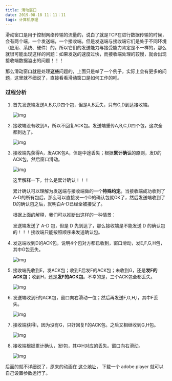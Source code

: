 ```yaml
---
title: 滑动窗口
date: 2019-08-18 11：11：11
tags: 计算机原理
---
```


滑动窗口是用于控制网络传输的流量的，说白了就是TCP在进行数据传输的时候，会有两个端，一个发送端，一个接收端。但是发送端与接收端它们是处于不同环境（应用、系统、硬件）的，所以它们的发送能力与接受能力肯定是不一样的，那么就很可能出现这样的问题：如果发送的速度过快，而接收端处理的较慢，就会出现接收端数据溢出的问题！！！

那么滑动窗口就是处理**这些**问题的，上面只是举了一个例子，实际上会有更多的问题，这里就不细说了，直接看看滑动窗口是如何工作的吧。



### 过程分析

1. 首先发送端发送A,B,C,D四个包，但是A,B丢失，只有C,D到达接收端。 

   ![img](https://c1.staticflickr.com/1/955/42138740462_ed4ce64c1b_b.jpg)

2. 接收端没有收到A，所以不回复ACK包。发送端重传A,B,C,D四个包，这次全都到达了。

   ![img](https://c1.staticflickr.com/1/949/42138740402_dbbbf52c8c_b.jpg)

3. 接收端先获得A，发ACK包A，但是中途丢失；根据**累计确认**的原则，发D的ACK包，然后窗口滑动。

   ![img](https://c1.staticflickr.com/1/904/27313728687_a5673da755_b.jpg)

   这里解释一下，什么是累计确认！！！

   累计确认可以理解为发送端与接收端做的一个**特殊约定**。当接收端成功收到了 A-D的所有包后，那么可以直接发一个D的确认包就OK了，然后发送端收到了D的确认包之后，就明白A-D已经全被接受了。

   根据上面的解释，我们可以推断出这样的一种情景：

   发送端发送了 A-D 包，但是 D 先到达了，那么接收端是不能发送 D 的确认包的！！！接收端只能按照顺序来发送确认包。

4. 发送端收到D的ACK包，说明4个包对方都已收到，窗口滑动，发E,F,G,H包，其中G包丢失。

   ![img](https://c1.staticflickr.com/1/951/27313728577_04e0867716_b.jpg)

5. 接收端先收到E，发ACK包；收到F后发F的ACK包；未收到G，还是**发F的ACK包**；收到H，还是**发F的ACK包**。不幸的是，三个ACK包全都丢失。 

   ![img](https://c1.staticflickr.com/1/952/27313728427_a5b7d4b107_b.jpg)

6. 发送端收到E的ACK包，窗口向右滑动一位；然后再发送F,G,H,I，其中F丢失。 

   ![img](https://c1.staticflickr.com/1/944/27313728297_65698014e9_b.jpg)

7. 接收端获得I，因为没有G，只好回复F的ACK包。之后又相继收到G,H包。 

   ![img](https://c1.staticflickr.com/1/973/28312507728_96c5813bee_b.jpg)

8. 接收端根据累计确认，发I包，其中H对应的丢失。窗口向右滑动。 

   ![img](https://c1.staticflickr.com/1/824/41284211495_31f906941b_b.jpg)

后面的就不详细说了，原来的动画在 [这个地址](http://www.exa.unicen.edu.ar/catedras/comdat1/material/Filminas3_Practico3.swf)， 下载一个 adobe player 就可以自己设置参数运行了。

